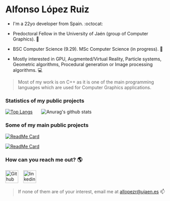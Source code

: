 # Alfonso López Ruiz

- I'm a 22yo developer from Spain. :octocat:

- Predoctoral Fellow in the University of Jaén (group of Computer Graphics). :school:

- BSC Computer Science (9.29). MSc Computer Science (in progress). :page_with_curl:

- Mostly interested in GPU, Augmented/Virtual Reality, Particle systems, Geometric algorithms, Procedural generation or Image processing algorithms. :computer:

> Most of my work is on C++ as it is one of the main programming languages which are used for Computer Graphics applications.

### Statistics of my public projects
[![Top Langs](https://github-readme-stats.vercel.app/api/top-langs/?username=AlfonsoLRz&bg_color=70,27364d,F23860&title_color=fff&text_color=fff)](https://github.com/anuraghazra/github-readme-stats)
&nbsp;&nbsp;&nbsp;&nbsp;&nbsp;
![Anurag's github stats](https://github-readme-stats.vercel.app/api?username=AlfonsoLRz&bg_color=70,F23860,27364d&title_color=fff&text_color=fff)

### Some of my main public projects
[![ReadMe Card](https://github-readme-stats.vercel.app/api/pin/?username=AlfonsoLRz&repo=Quiz&theme=dracula)](https://github.com/anuraghazra/github-readme-stats)

[![ReadMe Card](https://github-readme-stats.vercel.app/api/pin/?username=AlfonsoLRz&repo=iOS_SearchBar&theme=dracula)](https://github.com/anuraghazra/github-readme-stats)

### How can you reach me out? :earth_americas:
[<img src='https://github.githubassets.com/images/modules/logos_page/Octocat.png' alt='Github' height='40' color='white'>](https://github.com/AlfonsoLRz) &nbsp;&nbsp; [<img src='https://www.flaticon.es/svg/static/icons/svg/174/174857.svg' alt='linkedin' height='40'>](https://www.linkedin.com/in/alfonso-l%C3%B3pez-ruiz-7607331b7/)
> If none of them are of your interest, email me at allopezr@ujaen.es :mailbox:
